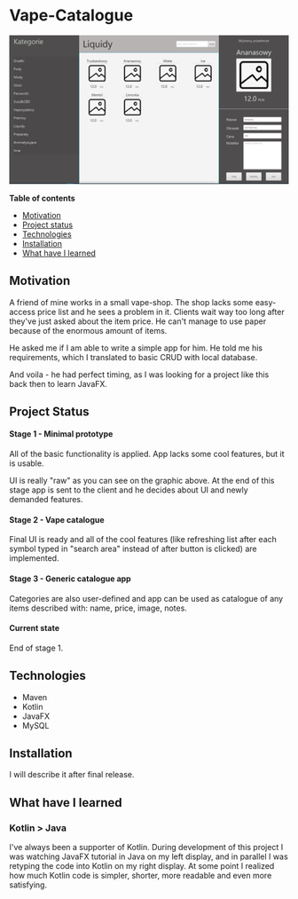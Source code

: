 # Vape-Catalogue

![](docs/1.png)

**Table of contents**

- [Motivation](#motivation)
- [Project status](#project-status)
- [Technologies](#technologies)
- [Installation](#installation)
- [What have I learned](#what-have-i-learned)

## Motivation

A friend of mine works in a small vape-shop. The shop lacks some easy-access price list and he sees a problem in it. Clients wait way too long after they've just asked about the item price. He can't manage to use paper because of the enormous amount of items. 

He asked me if I am able to write a simple app for him. He told me his requirements, which I translated to basic CRUD with local database. 

And voila - he had perfect timing, as I was looking for a project like this back then to learn JavaFX.

## Project Status

#### Stage 1 - Minimal prototype

All of the basic functionality is applied. App lacks some cool features, but it is usable. 

UI is really "raw" as you can see on the graphic above. At the end of this stage app is sent to the client and he decides about UI and newly demanded features.

#### Stage 2 - Vape catalogue

Final UI is ready and all of the cool features (like refreshing list after each symbol typed in "search area" instead of after button is clicked) are implemented.

#### Stage 3 - Generic catalogue app

Categories are also user-defined and app can be used as catalogue of any items described with: name, price, image, notes.

#### Current state

End of stage 1.

## Technologies

- Maven
- Kotlin
- JavaFX
- MySQL

## Installation

I will describe it after final release.

## What have I learned

### Kotlin > Java

I've always been a supporter of Kotlin. During development of this project I was watching JavaFX tutorial in Java on my left display, and in parallel I was retyping the code into Kotlin on my right display. At some point I realized how much Kotlin code is simpler, shorter, more readable and even more satisfying. 

